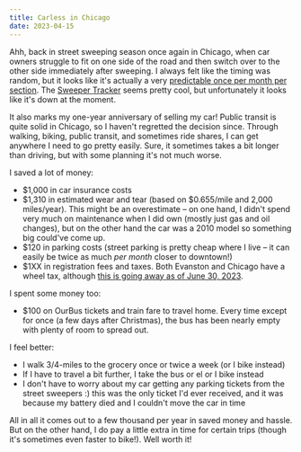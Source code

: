 ```yaml
---
title: Carless in Chicago
date: 2023-04-15
---
```


Ahh, back in street sweeping season once again in Chicago, when car owners struggle to fit on one side of the road and then switch over to the other side immediately after sweeping. I always felt like the timing was random, but it looks like it's actually a very [predictable once per month per section](https://www.chicago.gov/city/en/depts/streets/provdrs/streets_san/svcs/street_sweeping2023.html). The [Sweeper Tracker](https://www.chicago.gov/city/en/depts/streets/iframe/sweeper_tracker.html) seems pretty cool, but unfortunately it looks like it's down at the moment.

It also marks my one-year anniversary of selling my car! Public transit is quite solid in Chicago, so I haven't regretted the decision since. Through walking, biking, public transit, and sometimes ride shares, I can get anywhere I need to go pretty easily. Sure, it sometimes takes a bit longer than driving, but with some planning it's not much worse.

I saved a lot of money:

- $1,000 in car insurance costs
- $1,310 in estimated wear and tear (based on $0.655/mile and 2,000 miles/year). This might be an overestimate – on one hand, I didn't spend very much on maintenance when I did own (mostly just gas and oil changes), but on the other hand the car was a 2010 model so something big could've come up.
- $120 in parking costs (street parking is pretty cheap where I live – it can easily be twice as much _per month_ closer to downtown!)
- $1XX in registration fees and taxes. Both Evanston and Chicago have a wheel tax, although [this is going away as of June 30, 2023](https://www.civicfed.org/civic-federation/blog/cook-county-repeals-wheel-tax).

I spent some money too:

- $100 on OurBus tickets and train fare to travel home. Every time except for once (a few days after Christmas), the bus has been nearly empty with plenty of room to spread out.

I feel better:

- I walk 3/4-miles to the grocery once or twice a week (or I bike instead)
- If I have to travel a bit further, I take the bus or el or I bike instead
- I don't have to worry about my car getting any parking tickets from the street sweepers :) this was the only ticket I'd ever received, and it was because my battery died and I couldn't move the car in time

All in all it comes out to a few thousand per year in saved money and hassle. But on the other hand, I do pay a little extra in time for certain trips (though it's sometimes even faster to bike!). Well worth it!
